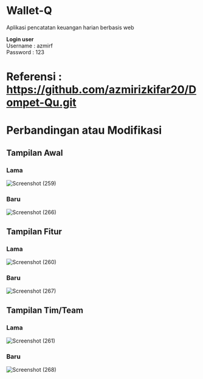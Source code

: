# Wallet-Q
Aplikasi pencatatan keuangan harian berbasis web

<b>Login user</b> <br>
Username : azmirf<br>
Password : 123

# Referensi : https://github.com/azmirizkifar20/Dompet-Qu.git
# Perbandingan atau Modifikasi
## Tampilan Awal
### Lama 
![Screenshot (259)](https://github.com/YLKD/Wallet-Q/assets/166706257/109e102f-d033-4b42-ac8d-ae6b79ffea59)
### Baru
![Screenshot (266)](https://github.com/YLKD/Wallet-Q/assets/166706257/0502b740-b3ab-4ee9-8747-655f41c47a90)
## Tampilan Fitur
### Lama
![Screenshot (260)](https://github.com/YLKD/Wallet-Q/assets/166706257/4ef141f5-0cdd-4503-bdc4-2afb319a1495)
### Baru
![Screenshot (267)](https://github.com/YLKD/Wallet-Q/assets/166706257/fff7aab7-f85d-4f03-ad2b-eb4411521fa7)
## Tampilan Tim/Team
### Lama
![Screenshot (261)](https://github.com/YLKD/Wallet-Q/assets/166706257/ba22e972-dfec-49a7-bcdf-a1a6d144798e)
### Baru
![Screenshot (268)](https://github.com/YLKD/Wallet-Q/assets/166706257/0b48aa56-88bc-4deb-9a78-cbf1401f7d90)
